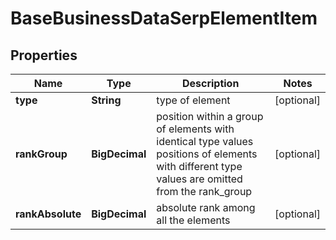 

# BaseBusinessDataSerpElementItem


## Properties

| Name | Type | Description | Notes |
|------------ | ------------- | ------------- | -------------|
|**type** | **String** | type of element |  [optional] |
|**rankGroup** | **BigDecimal** | position within a group of elements with identical type values positions of elements with different type values are omitted from the rank_group |  [optional] |
|**rankAbsolute** | **BigDecimal** | absolute rank among all the elements |  [optional] |



